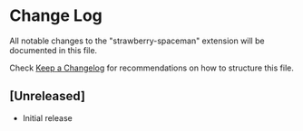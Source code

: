 # Change Log

All notable changes to the "strawberry-spaceman" extension will be documented in this file.

Check [Keep a Changelog](http://keepachangelog.com/) for recommendations on how to structure this file.

## [Unreleased]

- Initial release
